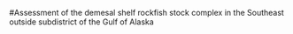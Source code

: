 #Assessment of the demesal shelf rockfish stock complex in the Southeast outside subdistrict of the Gulf of Alaska

